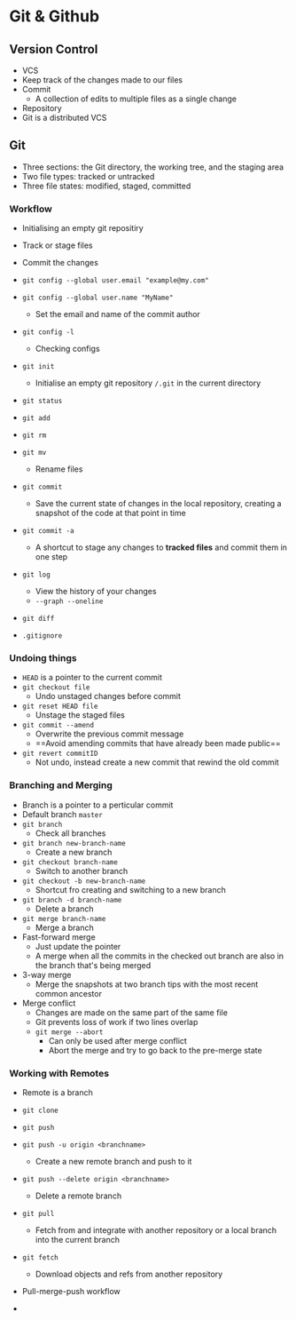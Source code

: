 # Git & Github

## Version Control

* VCS
* Keep track of the changes made to our files
* Commit
  * A collection of edits to multiple files as a single change
* Repository
* Git is a distributed VCS

## Git

* Three sections: the Git directory, the working tree, and the staging area
* Two file types: tracked or untracked
* Three file states: modified, staged, committed

### Workflow

* Initialising an empty git repositiry
* Track or stage files
* Commit the changes
* `git config --global user.email "example@my.com"`
* `git config --global user.name "MyName"`
  * Set the email and name of the commit author
* `git config -l`
  * Checking configs
* `git init`
  * Initialise an empty git repository `/.git` in the current directory
* `git status`
* `git add`
* `git rm`
* `git mv`
  * Rename files
* `git commit`
  * Save the current state of changes in the local repository, creating a snapshot of the code at that point in time

* `git commit -a`
  * A shortcut to stage any changes to **tracked files** and commit them in one step
* `git log`
  * View the history of your changes
  * `--graph --oneline`
* `git diff`
* `.gitignore`

### Undoing things

* `HEAD` is a pointer to the current commit
* `git checkout file`
  * Undo unstaged changes before commit
* `git reset HEAD file`
  * Unstage the staged files
* `git commit --amend`
  * Overwrite the previous commit message
  * ==Avoid amending commits that have already been made public==
* `git revert commitID`
  * Not undo, instead create a new commit that rewind the old commit

### Branching and Merging

* Branch is a pointer to a perticular commit
* Default branch `master`
* `git branch`
  * Check all branches
* `git branch new-branch-name`
  * Create a new branch
* `git checkout branch-name`
  * Switch to another branch
* `git checkout -b new-branch-name`
  * Shortcut fro creating and switching to a new branch
* `git branch -d branch-name`
  * Delete a branch
* `git merge branch-name`
  * Merge a branch
* Fast-forward merge
  * Just update the pointer
  * A merge when all the commits in the checked out branch are also in the branch that's being merged
* 3-way merge
  * Merge the snapshots at two branch tips with the most recent common ancestor
* Merge conflict
  * Changes are made on the same part of the same file
  * Git prevents loss of work if two lines overlap
  * `git merge --abort`
    * Can only be used after merge conflict
    * Abort the merge and try to go back to the pre-merge state

### Working with Remotes

* Remote is a branch
* `git clone`
* `git push`
* `git push -u origin <branchname>`
  * Create a new remote branch and push to it

* `git push --delete origin <branchname>`
  * Delete a remote branch

* `git pull`
  * Fetch from and integrate with another repository or a local branch into the current branch
* `git fetch`
  * Download objects and refs from another repository
* Pull-merge-push workflow
* 
